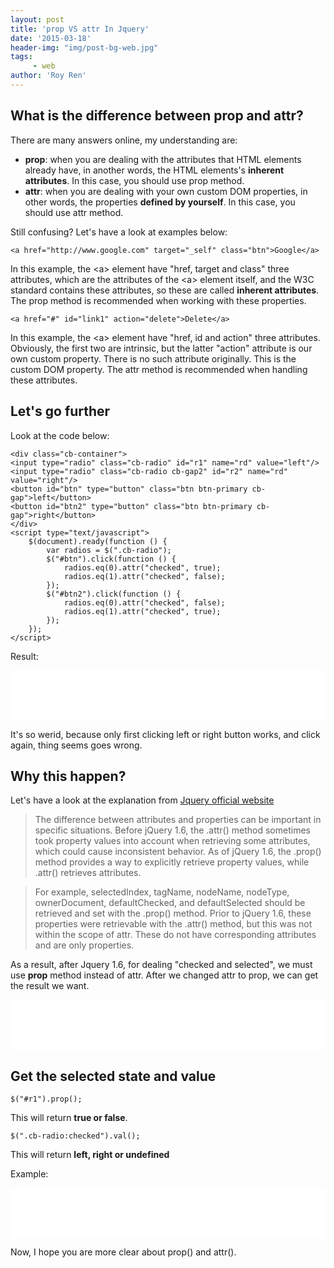 ```yaml
---
layout: post
title: 'prop VS attr In Jquery'
date: '2015-03-18'
header-img: "img/post-bg-web.jpg"
tags:
     - web
author: 'Roy Ren'
---
```


## What is the difference between prop and attr?

There are many answers online, my understanding are:

* **prop**: when you are dealing with the attributes that HTML elements already have, in another words, the HTML elements's **inherent attributes**. In this case, you should use prop method.
* **attr**: when you are dealing with your own custom DOM properties, in other words, the properties **defined by yourself**. In this case, you should use attr method.

Still confusing? Let's have a look at examples below:

	<a href="http://www.google.com" target="_self" class="btn">Google</a>

In this example, the \<a> element have "href, target and class" three attributes, which are the attributes of the \<a> element itself, and the W3C standard contains these attributes, so these are called **inherent attributes**. The prop method is recommended when working with these properties.

	<a href="#" id="link1" action="delete">Delete</a>

In this example, the \<a> element have "href, id and action" three attributes. Obviously, the first two are intrinsic, but the latter "action" attribute is our own custom property. There is no such attribute originally. This is the custom DOM property. The attr method is recommended when handling these attributes.

## Let's go further

Look at the code below:

	<div class="cb-container">
	<input type="radio" class="cb-radio" id="r1" name="rd" value="left"/>
	<input type="radio" class="cb-radio cb-gap2" id="r2" name="rd" value="right"/>
	<button id="btn" type="button" class="btn btn-primary cb-gap">left</button>
	<button id="btn2" type="button" class="btn btn-primary cb-gap">right</button>
	</div>
	<script type="text/javascript">
	    $(document).ready(function () {
	        var radios = $(".cb-radio");
	        $("#btn").click(function () {
	            radios.eq(0).attr("checked", true);
	            radios.eq(1).attr("checked", false);
	        });
	        $("#btn2").click(function () {
	            radios.eq(0).attr("checked", false);
	            radios.eq(1).attr("checked", true);
	        });
	    });
	</script>
	
Result:

<iframe src="{{ site.baseurl }}/example/jquery/radio_operate_0" width="100%" height="80px" frameborder="0" scrolling="no"> </iframe>

It's so werid, because only first clicking left or right button works, and click again, thing seems goes wrong.

## Why this happen?

Let's have a look at the explanation from [Jquery official website](http://api.jquery.com/prop/)

>The difference between attributes and properties can be important in specific situations. Before jQuery 1.6, the .attr() method sometimes took property values into account when retrieving some attributes, which could cause inconsistent behavior. As of jQuery 1.6, the .prop() method provides a way to explicitly retrieve property values, while .attr() retrieves attributes.


>For example, selectedIndex, tagName, nodeName, nodeType, ownerDocument, defaultChecked, and defaultSelected should be retrieved and set with the .prop() method. Prior to jQuery 1.6, these properties were retrievable with the .attr() method, but this was not within the scope of attr. These do not have corresponding attributes and are only properties.


As a result, after Jquery 1.6, for dealing "checked and selected", we must use **prop** method instead of attr. After we changed attr to prop, we can get the result we want.

<iframe src="{{ site.baseurl }}/example/jquery/radio_operate_1" width="100%" height="80px" frameborder="0" scrolling="no"> </iframe>

## Get the selected state and value

	$("#r1").prop();
	
This will return **true or false**.
	
	$(".cb-radio:checked").val();
	
This will return **left, right or undefined**

Example:

<iframe src="{{ site.baseurl }}/example/jquery/radio_operate_2" width="100%" height="80px" frameborder="0" scrolling="no"> </iframe>

Now, I hope you are more clear about prop() and attr().
